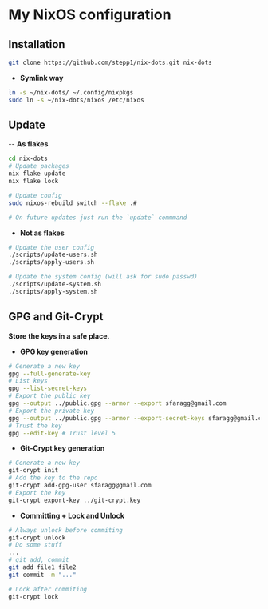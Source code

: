 # My NixOS configuration

## Installation 

```bash
git clone https://github.com/stepp1/nix-dots.git nix-dots
```

- **Symlink way**
```bash
ln -s ~/nix-dots/ ~/.config/nixpkgs
sudo ln -s ~/nix-dots/nixos /etc/nixos 
```

## Update

-- **As flakes**
```bash
cd nix-dots
# Update packages
nix flake update
nix flake lock

# Update config
sudo nixos-rebuild switch --flake .#

# On future updates just run the `update` commmand
```

- **Not as flakes**
```bash
# Update the user config
./scripts/update-users.sh
./scripts/apply-users.sh

# Update the system config (will ask for sudo passwd)
./scripts/update-system.sh
./scripts/apply-system.sh
```

## GPG and Git-Crypt

**Store the keys in a safe place.**

- **GPG key generation**
```bash
# Generate a new key
gpg --full-generate-key 
# List keys
gpg --list-secret-keys 
# Export the public key
gpg --output ../public.gpg --armor --export sfaragg@gmail.com
# Export the private key
gpg --output ../public.gpg --armor --export-secret-keys sfaragg@gmail.com
# Trust the key
gpg --edit-key # Trust level 5
```

- **Git-Crypt key generation**
```bash
# Generate a new key
git-crypt init
# Add the key to the repo
git-crypt add-gpg-user sfaragg@gmail.com
# Export the key
git-crypt export-key ../git-crypt.key
```

- **Committing + Lock and Unlock**
```bash
# Always unlock before commiting
git-crypt unlock 
# Do some stuff
...
# git add, commit
git add file1 file2
git commit -m "..."

# Lock after commiting
git-crypt lock 
```